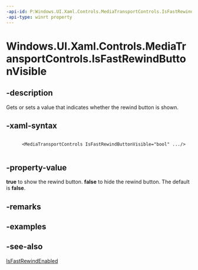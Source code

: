 ```yaml
---
-api-id: P:Windows.UI.Xaml.Controls.MediaTransportControls.IsFastRewindButtonVisible
-api-type: winrt property
---
```


<!-- Property syntax
public bool IsFastRewindButtonVisible { get;  set; }
-->

# Windows.UI.Xaml.Controls.MediaTransportControls.IsFastRewindButtonVisible

## -description
Gets or sets a value that indicates whether the rewind button is shown.


## -xaml-syntax
```xaml

      <MediaTransportControls IsFastRewindButtonVisible="bool" .../>
    
```


## -property-value
**true** to show the rewind button. **false** to hide the rewind button. The default is **false**.

## -remarks

## -examples

## -see-also
[IsFastRewindEnabled](mediatransportcontrols_isfastrewindenabled.md)
